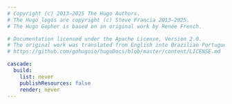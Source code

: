 ```yaml
---
# Copyright (c) 2013–2025 The Hugo Authors.
# The Hugo logos are copyright (c) Steve Francia 2013–2025.
# The Hugo Gopher is based on an original work by Renée French.

# Documentation licensed under the Apache License, Version 2.0.
# The original work was translated from English into Brazilian Portuguese.
# https://github.com/gohugoio/hugoDocs/blob/master/content/LICENSE.md

cascade:
  build:
    list: never
    publishResources: false
    render: never
---
```


<!--
Files within this headless branch bundle are Markdown snippets. Each file must contain front matter delimiters, though front matter fields are not required.

Include the rendered content using the "include" shortcode.
-->
